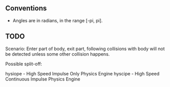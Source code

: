 Conventions
-----------

 - Angles are in radians, in the range [-pi, pi].


TODO
----

Scenario: Enter part of body, exit part, following collisions with body will not be detected unless some other collision happens.

Possible split-off:

hysiope - High Speed Impulse Only Physics Engine
hyscipe - High Speed Continuous Impulse Physics Engine

